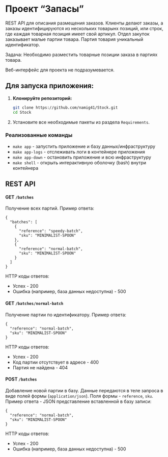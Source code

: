 # Проект “Запасы”

REST API для описания размещения заказов. Клиенты делают заказы, а заказы идентифицируются из нескольких товарынх позиций, или строк, где каждая товарная позиция имеет свой артикул. Отдел закупок заказывает малые партии товара. Партия товария уникальный идентификатор.

Задача: Необходимо разместить товарные позиции заказа в партиях товара.

Веб-интерфейс для проекта не подразумевается.

## Для запуска приложения:

1. **Клонируйте репозиторий:**

   ```bash
   git clone https://github.com/namig41/Stock.git
   cd Stock
   ```

2. Установите все необходимые пакеты из раздела `Requirements`.

### Реализованные команды

* `make app` - запустить приложение и базу данных/инфраструктуру
* `make app-logs` - отслеживать логи в контейнере приложения
* `make app-down` - остановить приложение и всю инфраструктуру
* `make shell` - открыть интерактивную оболочку (bash) внутри контейнера

## REST API

#### GET `/batches`

Получение всех партий. Пример ответа:
```
{
  "batches": [
    {
      "reference": "speedy-batch",
      "sku": "MINIMALIST-SPOON"
    },
    {
      "reference": "normal-batch",
      "sku": "MINIMALIST-SPOON"
    }
  ]
}
```

HTTP коды ответов:
- Успех - 200
- Ошибка (например, база данных недоступна) - 500

#### GET `/batches/normal-batch`

Получение партии по идентификатору. Пример ответа:
```
{
  "reference": "normal-batch",
  "sku": "MINIMALIST-SPOON"
}
```

HTTP коды ответов:
- Успех - 200
- Код партии отсутствует в адресе - 400
- Партия не найдена - 404

#### POST `/batches`

Добавление новой партии в базу. Данные передаются в теле запроса в виде полей формы (`application/json`). Поля формы - `reference`, `sku`. Пример ответа - JSON представление вставленной в базу записи:
```
{
  "reference": "normal-batch",
  "sku": "MINIMALIST-SPOON"
}
```

HTTP коды ответов:
- Успех - 200
- Ошибка (например, база данных недоступна) - 500
